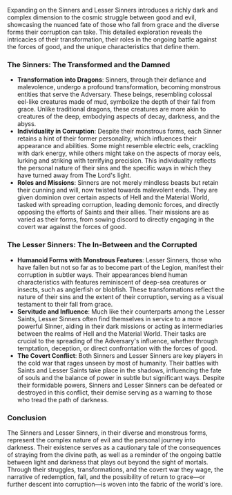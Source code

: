 Expanding on the Sinners and Lesser Sinners introduces a richly dark and complex dimension to the cosmic struggle between good and evil, showcasing the nuanced fate of those who fall from grace and the diverse forms their corruption can take. This detailed exploration reveals the intricacies of their transformation, their roles in the ongoing battle against the forces of good, and the unique characteristics that define them.

### The Sinners: The Transformed and the Damned

- **Transformation into Dragons**: Sinners, through their defiance and malevolence, undergo a profound transformation, becoming monstrous entities that serve the Adversary. These beings, resembling colossal eel-like creatures made of mud, symbolize the depth of their fall from grace. Unlike traditional dragons, these creatures are more akin to creatures of the deep, embodying aspects of decay, darkness, and the abyss.
- **Individuality in Corruption**: Despite their monstrous forms, each Sinner retains a hint of their former personality, which influences their appearance and abilities. Some might resemble electric eels, crackling with dark energy, while others might take on the aspects of moray eels, lurking and striking with terrifying precision. This individuality reflects the personal nature of their sins and the specific ways in which they have turned away from The Lord's light.
- **Roles and Missions**: Sinners are not merely mindless beasts but retain their cunning and will, now twisted towards malevolent ends. They are given dominion over certain aspects of Hell and the Material World, tasked with spreading corruption, leading demonic forces, and directly opposing the efforts of Saints and their allies. Their missions are as varied as their forms, from sowing discord to directly engaging in the covert war against the forces of good.

### The Lesser Sinners: The In-Between and the Corrupted

- **Humanoid Forms with Monstrous Features**: Lesser Sinners, those who have fallen but not so far as to become part of the Legion, manifest their corruption in subtler ways. Their appearances blend human characteristics with features reminiscent of deep-sea creatures or insects, such as anglerfish or blobfish. These transformations reflect the nature of their sins and the extent of their corruption, serving as a visual testament to their fall from grace.
- **Servitude and Influence**: Much like their counterparts among the Lesser Saints, Lesser Sinners often find themselves in service to a more powerful Sinner, aiding in their dark missions or acting as intermediaries between the realms of Hell and the Material World. Their tasks are crucial to the spreading of the Adversary's influence, whether through temptation, deception, or direct confrontation with the forces of good.
- **The Covert Conflict**: Both Sinners and Lesser Sinners are key players in the cold war that rages unseen by most of humanity. Their battles with Saints and Lesser Saints take place in the shadows, influencing the fate of souls and the balance of power in subtle but significant ways. Despite their formidable powers, Sinners and Lesser Sinners can be defeated or destroyed in this conflict, their demise serving as a warning to those who tread the path of darkness.

### Conclusion

The Sinners and Lesser Sinners, in their diverse and monstrous forms, represent the complex nature of evil and the personal journey into darkness. Their existence serves as a cautionary tale of the consequences of straying from the divine path, as well as a reminder of the ongoing battle between light and darkness that plays out beyond the sight of mortals. Through their struggles, transformations, and the covert war they wage, the narrative of redemption, fall, and the possibility of return to grace—or further descent into corruption—is woven into the fabric of the world's lore.